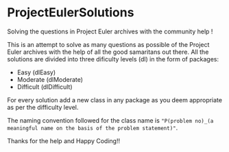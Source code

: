 # ProjectEulerSolutions
Solving the questions in Project Euler archives with the community help !

This is an attempt to solve as many questions as possible of the Project Euler archives with the help of all the good samaritans out there.
All the solutions are divided into three dificulty levels (dl) in the form of packages:

* Easy (dlEasy)
* Moderate (dlModerate)
* Difficult (dlDifficult)

For every solution add a new class in any package as you deem appropriate as per the difficulty level.

The naming convention followed for the class name is `"P(problem no)_(a meaningful name on the basis of the problem statement)"`.

Thanks for the help and Happy Coding!!
